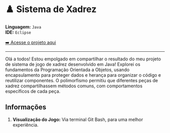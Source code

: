 # ♟️ Sistema de Xadrez

**Linguagem:** `Java`  
**IDE:** `Eclipse`

[➡️ Acesse o projeto aqui](https://www.linkedin.com/feed/update/urn:li:activity:7202320489514430464/)

---
Olá a todos! Estou empolgado em compartilhar o resultado do meu projeto de sistema de jogo de xadrez desenvolvido em Java! Explorei os fundamentos da Programação Orientada a Objetos, usando encapsulamento para proteger dados e herança para organizar o código e reutilizar componentes. O polimorfismo permitiu que diferentes peças de xadrez compartilhassem métodos comuns, com comportamentos específicos de cada peça.

## Informações

1. **Visualização do Jogo:** Via terminal Git Bash, para uma melhor experiência.
